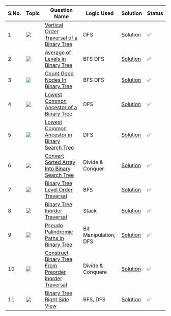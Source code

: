 S.No. | Topic | Question Name | Logic Used | Solution | Status |
------|---------------|------------|-------|------|------|
1 | ![](https://img.shields.io/badge/Trees-f0772b?style=for-the-badge&logo=array&logoColor=black) | [Vertical Order Traversal of a Binary Tree](https://leetcode.com/problems/vertical-order-traversal-of-a-binary-tree/) | DFS | [Solution](https://github.com/himanshugupta09/LEETCODE_SOLUTIONS/blob/main/TREES/Vertical%20Order%20Traversal%20of%20a%20Binary%20Tree.cpp) | ✅ |
2 | ![](https://img.shields.io/badge/Trees-f0772b?style=for-the-badge&logo=array&logoColor=black) | [Average of Levels in Binary Tree](https://leetcode.com/problems/average-of-levels-in-binary-tree/) | BFS DFS | [Solution](https://github.com/himanshugupta09/LEETCODE_SOLUTIONS/blob/main/TREES/Average%20of%20Levels%20in%20Binary%20Tree.cpp) | ✅ |
3 | ![](https://img.shields.io/badge/Trees-f0772b?style=for-the-badge&logo=array&logoColor=black) | [Count Good Nodes In Binary Tree](https://leetcode.com/problems/count-good-nodes-in-binary-tree/) | BFS DFS| [Solution](https://github.com/himanshugupta09/LEETCODE_SOLUTIONS/blob/main/TREES/Count%20of%20Good%20Nodes%20in%20Binary%20Tree.cpp) | ✅ |
4 | ![](https://img.shields.io/badge/Trees-f0772b?style=for-the-badge&logo=array&logoColor=black) | [Lowest Common Ancestor of a Binary Tree](https://leetcode.com/problems/lowest-common-ancestor-of-a-binary-tree/) |DFS | [Solution](https://github.com/himanshugupta09/LEETCODE_SOLUTIONS/blob/main/TREES/Lowest%20Common%20Ancestor%20of%20a%20Binary%20Tree.py) | ✅ |
5 | ![](https://img.shields.io/badge/Treess-f0772b?style=for-the-badge&logo=array&logoColor=black) | [Lowest Common Ancestor in Binary Search Tree](https://leetcode.com/problems/lowest-common-ancestor-of-a-binary-search-tree/) |DFS | [Solution](https://github.com/himanshugupta09/LEETCODE_SOLUTIONS/blob/main/TREES/Lowest%20Common%20Ancestor%20of%20a%20Binary%20Search%20Tree.py) | ✅ |
6 | ![](https://img.shields.io/badge/Tress-f0772b?style=for-the-badge&logo=array&logoColor=black) | [Convert Sorted Array Into Binary Search Tree](https://leetcode.com/problems/convert-sorted-array-to-binary-search-tree/) |Divide & Conquer | [Solution](https://github.com/himanshugupta09/LEETCODE_SOLUTIONS/blob/main/TREES/Convert%20Sorted%20Array%20into%20Binary%20Search%20Tree.cpp) | ✅ |
7 | ![](https://img.shields.io/badge/Tress-f0772b?style=for-the-badge&logo=array&logoColor=black) | [Binary Tree Level Order Traversal](https://leetcode.com/problems/binary-tree-level-order-traversal/) |BFS | [Solution](https://github.com/himanshugupta09/LEETCODE_SOLUTIONS/blob/main/TREES/Btree_Level_Order_Traversal.cpp) | ✅ |
8 | ![](https://img.shields.io/badge/Trees-f0772b?style=for-the-badge&logo=array&logoColor=black) | [Binary Tree Inorder Traversal](https://leetcode.com/problems/binary-tree-inorder-traversal/) |Stack | [Solution](https://github.com/himanshugupta09/LEETCODE_SOLUTIONS/blob/main/TREES/Binary%20Tree%20Inorder%20Traversal.cpp) | ✅ |
9 | ![](https://img.shields.io/badge/Trees-f0772b?style=for-the-badge&logo=array&logoColor=black) | [Pseudo Palindromic Paths in Binary Tree](https://leetcode.com/problems/pseudo-palindromic-paths-in-a-binary-tree/) |Bit Manipulation, DFS | [Solution](https://github.com/himanshugupta09/LEETCODE_SOLUTIONS/blob/main/TREES/Pseudo-Palindromic%20Paths%20in%20a%20Binary%20Tree.cpp) | ✅ |
10 | ![](https://img.shields.io/badge/Trees-f0772b?style=for-the-badge&logo=array&logoColor=black) | [Construct Binary Tree From Preorder Inorder Traversal](https://leetcode.com/problems/construct-binary-tree-from-preorder-and-inorder-traversal/) |Divide & Conquere | [Solution](https://github.com/himanshugupta09/LEETCODE_SOLUTIONS/blob/main/TREES/Construct%20Binary%20Tree%20from%20Preorder%20and%20Inorder%20Traversal.cpp) | ✅ |
11 | ![](https://img.shields.io/badge/Trees-f0772b?style=for-the-badge&logo=array&logoColor=black) | [Binary Tree Right Side View](https://leetcode.com/problems/binary-tree-right-side-view/) |BFS, DFS | [Solution](https://github.com/himanshugupta09/LEETCODE_SOLUTIONS/blob/main/TREES/Right%20Side%20View%20of%20A%20Binary%20Tree.cpp) | ✅ |









